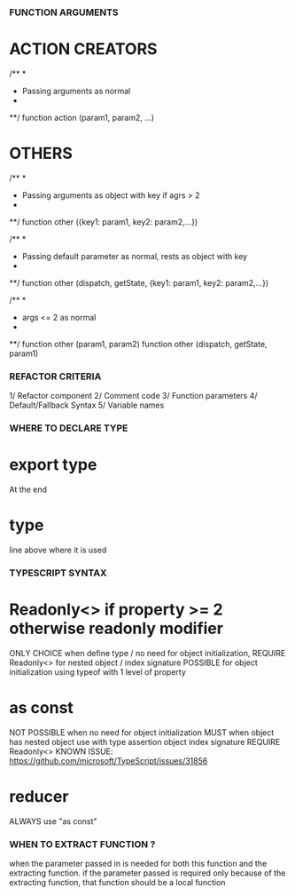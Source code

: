 ### FUNCTION ARGUMENTS

# ACTION CREATORS
/**
*
* Passing arguments as normal
*
**/
function action (param1, param2, ...)

# OTHERS
/**
*
* Passing arguments as object with key if agrs > 2
*
**/
function other ({key1: param1, key2: param2,...})

/**
*
* Passing default parameter as normal, rests as object with key
*
**/
function other (dispatch, getState, {key1: param1, key2: param2,...})

/**
*
* args <= 2 as normal
*
**/
function other (param1, param2)
function other (dispatch, getState, param1)

### REFACTOR CRITERIA
1/ Refactor component
2/ Comment code
3/ Function parameters
4/ Default/Fallback Syntax
5/ Variable names

### WHERE TO DECLARE TYPE
# export type
At the end
# type
line above where it is used

### TYPESCRIPT SYNTAX
# Readonly<> if property >= 2 otherwise readonly modifier
ONLY CHOICE when define type / no need for object initialization, REQUIRE Readonly<> for nested object / index signature
POSSIBLE for object initialization using typeof with 1 level of property
# as const
NOT POSSIBLE when no need for object initialization
MUST when object has nested object
use with type assertion object index signature REQUIRE Readonly<>
KNOWN ISSUE: https://github.com/microsoft/TypeScript/issues/31856
# reducer
ALWAYS use "as const"

### WHEN TO EXTRACT FUNCTION ?
when the parameter passed in is needed for both this function and the extracting function.
if the parameter passed is required only because of the extracting function, that function should be a local function